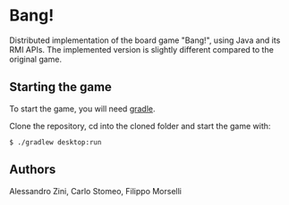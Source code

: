 # Bang!

Distributed implementation of the board game "Bang!", using Java and its RMI APIs. The implemented version is slightly different compared to the original game.

## Starting the game

To start the game, you will need [gradle](https://gradle.org/install/ "install gradle").

Clone the repository, cd into the cloned folder and start the game with:

`$ ./gradlew desktop:run`

## Authors

Alessandro Zini, Carlo Stomeo, Filippo Morselli